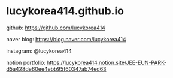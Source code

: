 # lucykorea414.github.io


github: https://github.com/lucykorea414

naver blog: https://blog.naver.com/lucykorea414

instagram: @lucykorea414

notion portfolio: https://lucykorea414.notion.site/JEE-EUN-PARK-d5a428de60ee4ebb95f60347ab74ed63
